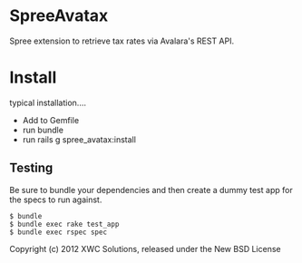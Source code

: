 SpreeAvatax
===========

Spree extension to retrieve tax rates via Avalara's REST API.


Install
=======

typical installation....

* Add to Gemfile
* run bundle
* run rails g spree_avatax:install

Testing
-------

Be sure to bundle your dependencies and then create a dummy test app for the specs to run against.

    $ bundle
    $ bundle exec rake test_app
    $ bundle exec rspec spec

Copyright (c) 2012 XWC Solutions, released under the New BSD License
